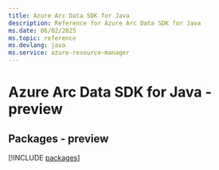 ```yaml
---
title: Azure Arc Data SDK for Java
description: Reference for Azure Arc Data SDK for Java
ms.date: 06/02/2025
ms.topic: reference
ms.devlang: java
ms.service: azure-resource-manager
---
```

# Azure Arc Data SDK for Java - preview
## Packages - preview
[!INCLUDE [packages](arc-data-index.md)]